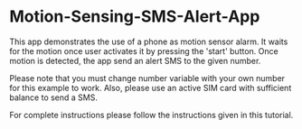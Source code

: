 # Motion-Sensing-SMS-Alert-App
This app demonstrates the use of a phone as motion sensor alarm. 
It waits for the motion once user activates it by pressing the 'start' button. 
Once motion is detected, the app send an alert SMS to the given number.

Please note that you must change number variable with your own number for this example to work.
Also, please use an active SIM card with sufficient balance to send a SMS.

For complete instructions please follow the instructions given in this tutorial.